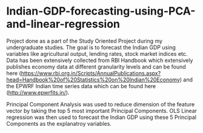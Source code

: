 # Indian-GDP-forecasting-using-PCA-and-linear-regression

Project done as a part of the Study Oriented Project during my undergraduate studies. The goal is to forecast the Indian GDP using variables like agricultural output, lending rates, stock market indices etc. Data has been extensively collected from RBI Handbook which extensively publishes economy data at different granularity levels and can be found here (https://www.rbi.org.in/Scripts/AnnualPublications.aspx?head=Handbook%20of%20Statistics%20on%20Indian%20Economy) and the EPWRF Indian time series data which can be found here (http://www.epwrfits.in/).

Principal Component Analysis was used to reduce dimension of the feature vector by taking the top 5 most important Principal Components. OLS Linear regression was then used to forecast the Indian GDP using these 5 Principal Components as the explanatroy variables.
